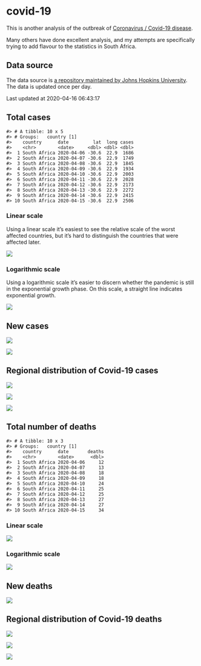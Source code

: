 
<!-- README.md is generated from README.Rmd. Please edit that file -->

# covid-19

<!-- badges: start -->

<!-- badges: end -->

This is another analysis of the outbreak of [Coronavirus / Covid-19
disease](https://en.wikipedia.org/wiki/Coronavirus_disease_2019).

Many others have done excellent analysis, and my attempts are
specifically trying to add flavour to the statistics in South Africa.

## Data source

The data source is [a repository maintained by Johns Hopkins
University](https://github.com/CSSEGISandData/COVID-19). The data is
updated once per day.

Last updated at 2020-04-16 06:43:17

## Total cases

    #> # A tibble: 10 x 5
    #> # Groups:   country [1]
    #>    country      date         lat  long cases
    #>    <chr>        <date>     <dbl> <dbl> <dbl>
    #>  1 South Africa 2020-04-06 -30.6  22.9  1686
    #>  2 South Africa 2020-04-07 -30.6  22.9  1749
    #>  3 South Africa 2020-04-08 -30.6  22.9  1845
    #>  4 South Africa 2020-04-09 -30.6  22.9  1934
    #>  5 South Africa 2020-04-10 -30.6  22.9  2003
    #>  6 South Africa 2020-04-11 -30.6  22.9  2028
    #>  7 South Africa 2020-04-12 -30.6  22.9  2173
    #>  8 South Africa 2020-04-13 -30.6  22.9  2272
    #>  9 South Africa 2020-04-14 -30.6  22.9  2415
    #> 10 South Africa 2020-04-15 -30.6  22.9  2506

### Linear scale

Using a linear scale it’s easiest to see the relative scale of the worst
affected countries, but it’s hard to distinguish the countries that were
affected later.

![](README_files/figure-gfm/unnamed-chunk-5-1.png)<!-- -->

### Logarithmic scale

Using a logarithmic scale it’s easier to discern whether the pandemic is
still in the exponential growth phase. On this scale, a straight line
indicates exponential growth.

![](README_files/figure-gfm/unnamed-chunk-6-1.png)<!-- -->

## New cases

![](README_files/figure-gfm/unnamed-chunk-7-1.png)<!-- -->

![](README_files/figure-gfm/unnamed-chunk-8-1.png)<!-- -->

## Regional distribution of Covid-19 cases

![](README_files/figure-gfm/unnamed-chunk-9-1.png)<!-- -->

![](README_files/figure-gfm/unnamed-chunk-10-1.png)<!-- -->

![](README_files/figure-gfm/unnamed-chunk-11-1.png)<!-- -->

## Total number of deaths

    #> # A tibble: 10 x 3
    #> # Groups:   country [1]
    #>    country      date       deaths
    #>    <chr>        <date>      <dbl>
    #>  1 South Africa 2020-04-06     12
    #>  2 South Africa 2020-04-07     13
    #>  3 South Africa 2020-04-08     18
    #>  4 South Africa 2020-04-09     18
    #>  5 South Africa 2020-04-10     24
    #>  6 South Africa 2020-04-11     25
    #>  7 South Africa 2020-04-12     25
    #>  8 South Africa 2020-04-13     27
    #>  9 South Africa 2020-04-14     27
    #> 10 South Africa 2020-04-15     34

### Linear scale

![](README_files/figure-gfm/unnamed-chunk-14-1.png)<!-- -->

### Logarithmic scale

![](README_files/figure-gfm/unnamed-chunk-15-1.png)<!-- -->

## New deaths

![](README_files/figure-gfm/unnamed-chunk-16-1.png)<!-- -->

## Regional distribution of Covid-19 deaths

![](README_files/figure-gfm/unnamed-chunk-17-1.png)<!-- -->

![](README_files/figure-gfm/unnamed-chunk-18-1.png)<!-- -->

![](README_files/figure-gfm/unnamed-chunk-19-1.png)<!-- -->
